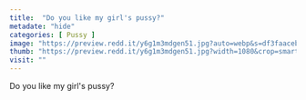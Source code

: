 ```yaml
---
title:  "Do you like my girl's pussy?"
metadate: "hide"
categories: [ Pussy ]
image: "https://preview.redd.it/y6g1m3mdgen51.jpg?auto=webp&s=df3faacebe2ad54ea0d292f66fc51592e78b182e"
thumb: "https://preview.redd.it/y6g1m3mdgen51.jpg?width=1080&crop=smart&auto=webp&s=8f1bb5169ba5fcf7d1145b37e18a3b786e94d43c"
visit: ""
---
```

Do you like my girl's pussy?
